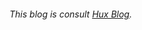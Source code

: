 











































###### This blog is consult [Hux Blog](https://huangxuan.me).

